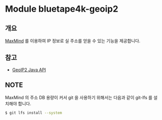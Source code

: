 # Module bluetape4k-geoip2

## 개요

[MaxMind](https://www.maxmind.com/en/home) 를 이용하여 IP 정보로 실 주소를 얻을 수 있는 기능을 제공합니다.

## 참고

* [GeoIP2 Java API](https://maxmind.github.io/GeoIP2-java/)

## NOTE

MaxMind 의 주소 DB 용량이 커서 git 을 사용하기 위해서는 다음과 같이 git-lfs 를 설치해야 합니다.

```bash
$ git lfs install --system  
```
